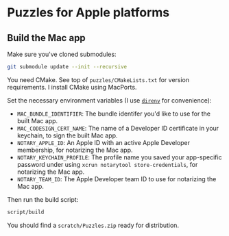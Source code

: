 # Puzzles for Apple platforms

## Build the Mac app

Make sure you've cloned submodules:

```sh
git submodule update --init --recursive
```

You need CMake. See top of `puzzles/CMakeLists.txt` for version requirements. I install CMake using MacPorts.

Set the necessary environment variables (I use [`direnv`](https://direnv.net) for convenience):

* `MAC_BUNDLE_IDENTIFIER`: The bundle identifer you'd like to use for the built Mac app.
* `MAC_CODESIGN_CERT_NAME`: The name of a Developer ID certificate in your keychain, to sign the built Mac app.
* `NOTARY_APPLE_ID`: An Apple ID with an active Apple Developer membership, for notarizing the Mac app.
* `NOTARY_KEYCHAIN_PROFILE`: The profile name you saved your app-specific password under using `xcrun notarytool store-credentials`, for notarizing the Mac app.
* `NOTARY_TEAM_ID`: The Apple Developer team ID to use for notarizing the Mac app.

Then run the build script:
```sh
script/build
```

You should find a `scratch/Puzzles.zip` ready for distribution.
